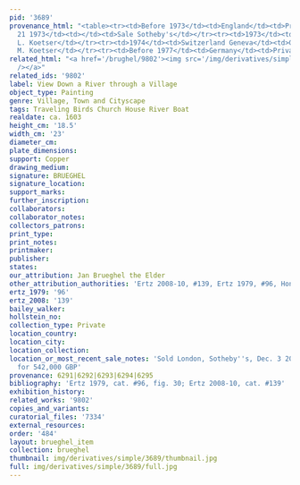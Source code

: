 ```yaml
---
pid: '3689'
provenance_html: "<table><tr><td>Before 1973</td><td>England</td><td>Private Collection</td></tr><tr><td>Mar
  21 1973</td><td></td><td>Sale Sotheby's</td></tr><tr><td>1973</td><td>England London</td><td>Gallery
  L. Koetser</td></tr><tr><td>1974</td><td>Switzerland Geneva</td><td>Gallery David
  M. Koetser</td></tr><tr><td>Before 1977</td><td>Germany</td><td>Private Collection</td></tr></table>"
related_html: "<a href='/brughel/9802'><img src='/img/derivatives/simple/9802/thumbnail.jpg'
  /></a>"
related_ids: '9802'
label: View Down a River through a Village
object_type: Painting
genre: Village, Town and Cityscape
tags: Traveling Birds Church House River Boat
realdate: ca. 1603
height_cm: '18.5'
width_cm: '23'
diameter_cm: 
plate_dimensions: 
support: Copper
drawing_medium: 
signature: BRUEGHEL
signature_location: 
support_marks: 
further_inscription: 
collaborators: 
collaborator_notes: 
collectors_patrons: 
print_type: 
print_notes: 
printmaker: 
publisher: 
states: 
our_attribution: Jan Brueghel the Elder
other_attribution_authorities: 'Ertz 2008-10, #139, Ertz 1979, #96, Honig database'
ertz_1979: '96'
ertz_2008: '139'
bailey_walker: 
hollstein_no: 
collection_type: Private
location_country: 
location_city: 
location_collection: 
location_or_most_recent_sale_notes: 'Sold London, Sotheby''s, Dec. 3 2014, lot #27
  for 542,000 GBP'
provenance: 6291|6292|6293|6294|6295
bibliography: 'Ertz 1979, cat. #96, fig. 30; Ertz 2008-10, cat. #139'
exhibition_history: 
related_works: '9802'
copies_and_variants: 
curatorial_files: '7334'
external_resources: 
order: '484'
layout: brueghel_item
collection: brueghel
thumbnail: img/derivatives/simple/3689/thumbnail.jpg
full: img/derivatives/simple/3689/full.jpg
---
```

